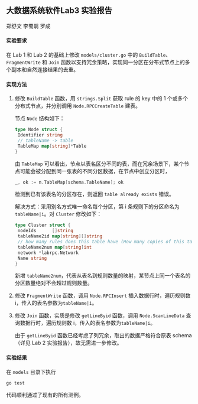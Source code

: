 ## 大数据系统软件Lab3 实验报告

郑舒文 李蜀鹃 罗成



#### 实验要求

在 Lab 1 和 Lab 2 的基础上修改 `models/cluster.go` 中的 `BuildTable`、`FragmentWrite` 和 `Join` 函数以支持冗余策略，实现同一分区在分布式节点上的多个副本和自然连接结果的去重。



#### 实现方法

1. 修改 `BuildTable` 函数，用 `strings.Split` 获取 rule 的 key 中的 1 个或多个分布式节点，并分别调用 `Node.RPCCreateTable` 建表。

   节点 `Node` 结构如下：

   ```go
   type Node struct {
   	Identifier string
   	// tableName -> table
   	TableMap map[string]*Table
   }
   ```

   由 `TableMap` 可以看出，节点以表名区分不同的表，而在冗余场景下，某个节点可能会被分配到同一张表的不同分区数据，在节点中创立分区时，

   ```go
   _, ok := n.TableMap[schema.TableName]; ok
   ```

   检测到已有该表名的分区存在，则返回 `table already exists` 错误。

   

   解决方式：采用别名方式唯一命名每个分区，第 i 条规则下的分区命名为 `tableName|i`。对 `Cluster` 修改如下：

   ```go
   type Cluster struct {
   	nodeIds      []string
   	tableName2id map[string][]string
   	// how many rules does this table have (How many copies of this table can a node have at most)
   	tableName2num map[string]int
   	network *labrpc.Network
   	Name string
   }
   ```

   新增 `tableName2num`，代表从表名到规则数量的映射，某节点上同一个表名的分区数量绝对不会超过规则数量。

2. 修改 `FragmentWrite` 函数，调用 `Node.RPCInsert` 插入数据行时，遍历规则数 i，传入的表名参数为`tableName|i`。

3. 修改 `Join` 函数，实质是修改 `getLineByid` 函数，调用 `Node.ScanLineData` 查询数据行时，遍历规则数 i，传入的表名参数为`tableName|i`。

   由于 `getLineByid` 函数已经考虑了列冗余，取出的数据严格符合原表 schema（详见 Lab 2 实验报告），故无需进一步修改。

#### 实验结果

在 `models` 目录下执行

```shell
go test
```

代码顺利通过了现有的所有测例。

